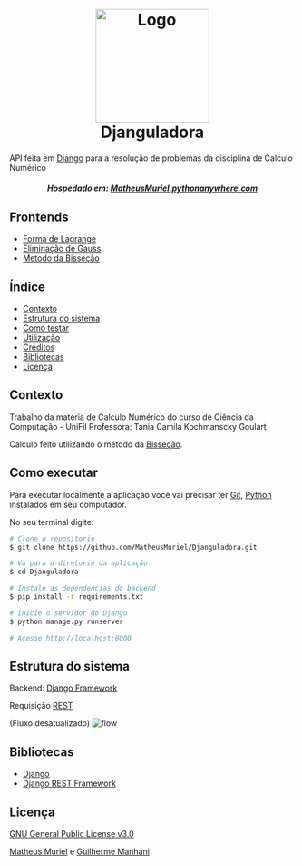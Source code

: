 <h1 align="center">
  <br>
  <img src="https://image.flaticon.com/icons/png/512/51/51661.png" alt="Logo" width="200">
  <br>
  Djanguladora
  <br>
</h1>

<h4 align="center"></h4>API feita em <a href="https://www.djangoproject.com/" target="_blank">Django</a> para a resolução de problemas da disciplina de Calculo Numérico </h4>


<h5 align="center">Hospedado em: <a href="http://matheusmuriel.pythonanywhere.com">MatheusMuriel.pythonanywhere.com</a></h5>

## Frontends
- [Forma de Lagrange](https://github.com/MatheusMuriel/FormaDeLagrange)
- [Eliminação de Gauss](https://github.com/MatheusMuriel/EliminacaoDeGauss)
- [Metodo da Bisseção](https://github.com/MatheusMuriel/MetodoDaBissecao)

## Índice
- [Contexto](#contexto)
- [Estrutura do sistema](#estrutura-do-sistema)
- [Como testar](#como-testar)
- [Utilização](#utilização)
- [Créditos](#créditos)
- [Bibliotecas](#bibliotecas)
- [Licença](#licença)

## Contexto

Trabalho da matéria de Calculo Numérico do curso de Ciência da Computação - UniFil
Professora: Tania Camila Kochmanscky Goulart

Calculo feito utilizando o método da [Bisseção](https://pt.wikipedia.org/wiki/M%C3%A9todo_da_bisse%C3%A7%C3%A3o).

## Como executar

Para executar localmente a aplicação você vai precisar ter [Git](https://git-scm.com), [Python](https://www.python.org/) instalados em seu computador.

No seu terminal digite:
```bash
# Clone o repositorio
$ git clone https://github.com/MatheusMuriel/Djanguladora.git

# Va para o diretorio da aplicação
$ cd Djanguladora

# Instale as dependencias do backend
$ pip install -r requirements.txt

# Inicie o servidor do Django
$ python manage.py runserver

# Acesse http://localhost:8000
```

## Estrutura do sistema

Backend:  [Django Framework](https://www.djangoproject.com/)

Requisição [REST](https://pt.wikipedia.org/wiki/REST)

(Fluxo desatualizado)
![flow](https://imgur.com/1l1BDjB.jpg)

## Bibliotecas

- [Django](https://www.djangoproject.com/)
- [Django REST Framework](https://www.django-rest-framework.org/)


## Licença
[GNU General Public License v3.0](LICENSE)

 [Matheus Muriel](https://github.com/MatheusMuriel/) e [Guilherme Manhani](https://github.com/guilhermemanhani)
